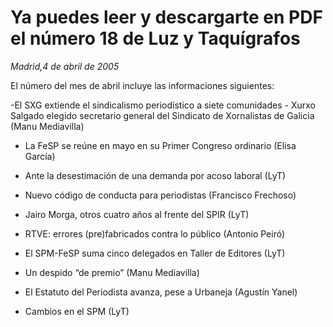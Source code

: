 # Ya puedes leer y descargarte en PDF el número 18 de Luz y Taquígrafos

*Madrid,4 de abril de 2005*

El número del mes de abril incluye las informaciones siguientes:

-El SXG extiende el sindicalismo periodístico a siete comunidades - Xurxo Salgado elegido secretario general del Sindicato de Xornalistas de Galicia (Manu Mediavilla)

- La FeSP se reúne en mayo en su Primer Congreso ordinario (Elisa García)

- Ante la desestimación de una demanda por acoso laboral (LyT)

- Nuevo código de conducta para periodistas (Francisco Frechoso)

- Jairo Morga, otros cuatro años al frente del SPIR (LyT)

- RTVE: errores (pre)fabricados contra lo público (Antonio Peiró)

- El SPM-FeSP suma cinco delegados en Taller de Editores (LyT)

- Un despido “de premio” (Manu Mediavilla)

- El Estatuto del Periodista avanza, pese a Urbaneja (Agustín Yanel)

- Cambios en el SPM (LyT)
